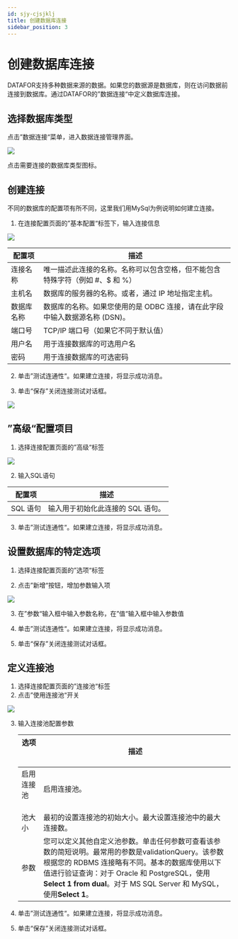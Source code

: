 ```yaml
---
id: sjy-cjsjklj
title: 创建数据库连接
sidebar_position: 3
---
```

# 创建数据库连接

DATAFOR支持多种数据来源的数据。如果您的数据源是数据库，则在访问数据前连接到数据库。通过DATAFOR的”数据连接“中定义数据库连接。

## 选择数据库类型

点击”数据连接“菜单，进入数据连接管理界面。

<div align="left"><img  src="../../static/img/datafor/datasource/image-20220217210405742.png"   /></div>

点击需要连接的数据库类型图标。

## 创建连接

不同的数据库的配置项有所不同，这里我们用MySql为例说明如何建立连接。

1. 在连接配置页面的”基本配置“标签下，输入连接信息

<div align="left"><img  src="../../static/img/datafor/datasource/image-20220217210821235.png"   /></div>

   | 配置项     | 描述                                                         |
   | ---------- | ------------------------------------------------------------ |
| 连接名称   | 唯一描述此连接的名称。名称可以包含空格，但不能包含特殊字符（例如 #、$ 和 %） |
| 主机名     | 数据库的服务器的名称。或者，通过 IP 地址指定主机。           |
| 数据库名称 | 数据库的名称。如果您使用的是 ODBC 连接，请在此字段中输入数据源名称 (DSN)。 |
| 端口号     | TCP/IP 端口号（如果它不同于默认值）                          |
| 用户名     | 用于连接数据库的可选用户名                                   |
| 密码       | 用于连接数据库的可选密码                                     |

2. 单击”测试连通性“。如果建立连接，将显示成功消息。

3. 单击“保存”关闭连接测试对话框。

<div align="left"><img  src="../../static/img/datafor/datasource/image-20220218110259936.png"   /></div>

## ”高级“配置项目

1. 选择连接配置页面的”高级“标签

<div align="left"><img  src="../../static/img/datafor/datasource/image-20220218110557461.png"   /></div>

2. 输入SQL语句

| 配置项   | 描述                              |
| -------- | --------------------------------- |
| SQL 语句 | 输入用于初始化此连接的 SQL 语句。 |

3. 单击”测试连通性“。如果建立连接，将显示成功消息。

## 设置数据库的特定选项

1. 选择连接配置页面的”选项“标签

2. 点击”新增“按钮，增加参数输入项

<div align="left"><img  src="../../static/img/datafor/datasource/image-20220218112101495.png"   /></div>   

3. 在”参数“输入框中输入参数名称，在”值“输入框中输入参数值

4. 单击”测试连通性“。如果建立连接，将显示成功消息。

5. 单击“保存”关闭连接测试对话框。

## 定义连接池

1. 选择连接配置页面的”连接池“标签
2. 点击”使用连接池“开关

<div align="left"><img  src="../../static/img/datafor/datasource/image-20220218112419717.png"   /></div>      

3. 输入连接池配置参数

   | 选项 &emsp;&nbsp;&nbsp;&nbsp;&nbsp;&nbsp; | 描述                                                         |
   | ----------------------------------------------- | ------------------------------------------------------------ |
   | 启用连接池&nbsp; &nbsp;&nbsp; &nbsp;            | 启用连接池。                                                 |
   | 池大小                                          | 最初的设置连接池的初始大小。最大设置连接池中的最大连接数。   |
   | 参数                                            | 您可以定义其他自定义池参数。单击任何参数可查看该参数的简短说明。最常用的参数是validationQuery。该参数根据您的 RDBMS 连接略有不同。基本的数据库使用以下值进行验证查询：对于 Oracle 和 PostgreSQL，使用**Select 1 from dual**。对于 MS SQL Server 和 MySQL，使用**Select 1**。 |

4. 单击”测试连通性“。如果建立连接，将显示成功消息。

5. 单击“保存”关闭连接测试对话框。